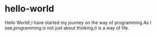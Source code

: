 # hello-world
Hello World!,I have started my journey on the way of programming.As I see,programming is not just about thinking,it is a way of life.
